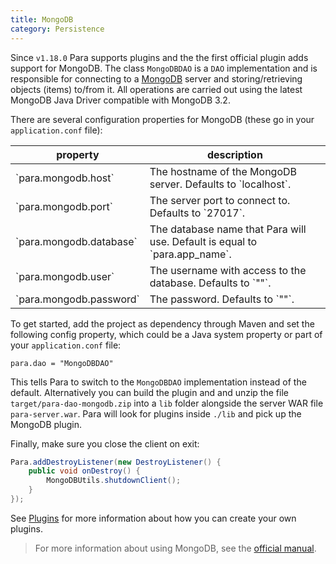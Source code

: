 ```yaml
---
title: MongoDB
category: Persistence
---
```


Since `v1.18.0` Para supports plugins and the the first official plugin adds support for MongoDB. The class
`MongoDBDAO` is a `DAO` implementation and is responsible for connecting to a [MongoDB](https://www.mongodb.org/)
server and storing/retrieving objects (items) to/from it. All operations are carried out using the latest MongoDB
Java Driver compatible with MongoDB 3.2.

There are several configuration properties for MongoDB (these go in your `application.conf` file):

<table class="table table-striped">
	<thead>
		<tr>
			<th>property</th>
			<th>description</th>
		</tr>
	</thead>
	<tbody>
		<tr><td>`para.mongodb.host`</td><td> The hostname of the MongoDB server. Defaults to `localhost`.</td></tr>
		<tr><td>`para.mongodb.port`</td><td> The server port to connect to. Defaults to `27017`.</td></tr>
		<tr><td>`para.mongodb.database`</td><td> The database name that Para will use. Default is equal to `para.app_name`.</td></tr>
		<tr><td>`para.mongodb.user`</td><td> The username with access to the database. Defaults to `""`.</td></tr>
		<tr><td>`para.mongodb.password`</td><td> The password. Defaults to `""`.</td></tr>
	</tbody>
</table>

To get started, add the project as dependency through Maven and set the following config property, which could be a
Java system property or part of your `application.conf` file:
```
para.dao = "MongoDBDAO"
```

This tells Para to switch to the `MongoDBDAO` implementation instead of the default.
Alternatively you can build the plugin and and unzip the file `target/para-dao-mongodb.zip` into a `lib` folder
alongside the server WAR file `para-server.war`. Para will look for plugins inside `./lib` and pick up the MongoDB plugin.

Finally, make sure you close the client on exit:

```java
Para.addDestroyListener(new DestroyListener() {
    public void onDestroy() {
        MongoDBUtils.shutdownClient();
    }
});
```
See [Plugins](#008-plugins) for more information about how you can create your own plugins.

> For more information about using MongoDB, see the [official manual](https://docs.mongodb.org/manual/).
